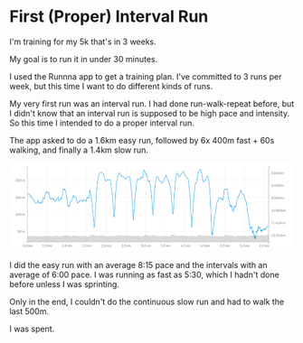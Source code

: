 # First (Proper) Interval Run

I'm training for my 5k that's in 3 weeks.

My goal is to run it in under 30 minutes.

I used the Runnna app to get a training plan. I've committed to 3 runs per week, but this time I want to do different kinds of runs.

My very first run was an interval run. I had done run-walk-repeat before, but I didn't know that an interval run is supposed to be high pace and intensity. So this time I intended to do a proper interval run.

The app asked to do a 1.6km easy run, followed by 6x 400m fast + 60s walking, and finally a 1.4km slow run.

![pace](assets/images/intervalPace.png)

I did the easy run with an average 8:15 pace and the intervals with an average of 6:00 pace. I was running as fast as 5:30, which I hadn't done before unless I was sprinting.

Only in the end, I couldn't do the continuous slow run and had to walk the last 500m.

I was spent.
